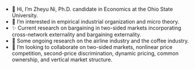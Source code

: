 - 👋 Hi, I’m Zheyu Ni, Ph.D. candidate in Economics at the Ohio State University.
- 👀 I’m interested in empirical industrial organization and micro theory. 
- ✨ Current research on bargaining in two-sided markets incorporating cross-network externality and bargaining externality. 
- 🌱 Some ongoing research on the airline industry and the coffee industry. 
- 💞️ I’m looking to collaborate on two-sided markets, nonlinear price competition, second-price discrimination, dynamic pricing, common ownership, and vertical market structure.  
 

<!---
nzy129/nzy129 is a ✨ special ✨ repository because its `README.md` (this file) appears on your GitHub profile.
You can click the Preview link to take a look at your changes.
- 🌱 I’m currently learning ...- 📫 
--->
